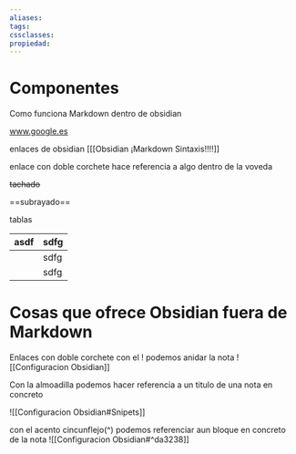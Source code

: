 ```yaml
---
aliases: 
tags: 
cssclasses: 
propiedad:
---
```

# Componentes
Como funciona Markdown dentro de obsidian

www.google.es

enlaces de obsidian [[[Obsidian ¡Markdown Sintaxis!!!!]]


enlace con doble corchete hace referencia a algo dentro de la voveda


~~tachado~~

==subrayado==


tablas


| asdf | sdfg |
| ---- | ---- |
|  | sdfg |
|  | sdfg |


# Cosas que ofrece Obsidian fuera de Markdown

Enlaces con doble corchete con el ! podemos anidar la nota
![[Configuracion Obsidian]]


Con la almoadilla podemos hacer referencia a un titulo de una nota en concreto

![[Configuracion Obsidian#Snipets]]



con el acento cincunflejo(^) podemos referenciar  aun bloque en concreto de la nota
![[Configuracion Obsidian#^da3238]]